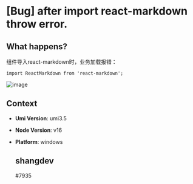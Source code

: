 # [Bug] after import react-markdown throw error.

## What happens?

组件导入react-markdown时，业务加载报错：

```
import ReactMarkdown from 'react-markdown';
```

![image](https://github.com/umijs/umi/assets/15621520/b4b8373a-0a81-4ad4-873f-168b14384371)

## Context

- **Umi Version**: umi3.5
- **Node Version**: v16
- **Platform**: windows

  ## shangdev

  #7935
